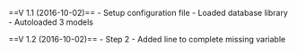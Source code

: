 ==V 1.1 (2016-10-02)==
    - Setup configuration file
        - Loaded database library
        - Autoloaded 3 models

==V 1.2 (2016-10-02)==
    - Step 2
        - Added line to complete missing variable
